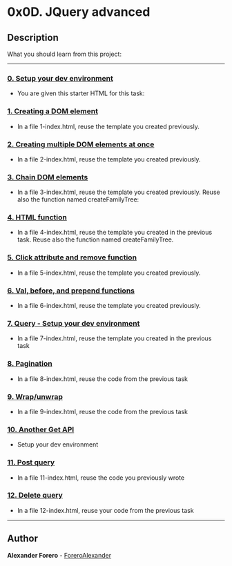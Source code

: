 # 0x0D. JQuery advanced

## Description

What you should learn from this project:

---

### [0. Setup your dev environment](./0-index.html)

* You are given this starter HTML for this task:

### [1. Creating a DOM element](./1-index.html)

* In a file 1-index.html, reuse the template you created previously.

### [2. Creating multiple DOM elements at once](./2-index.html)

* In a file 2-index.html, reuse the template you created previously.

### [3. Chain DOM elements](./3-index.html)

* In a file 3-index.html, reuse the template you created previously. Reuse also the function named createFamilyTree:

### [4. HTML function](./4-index.html)

* In a file 4-index.html, reuse the template you created in the previous task. Reuse also the function named createFamilyTree.

### [5. Click attribute and remove function](./5-index.html)

* In a file 5-index.html, reuse the template you created previously.

### [6. Val, before, and prepend functions](./6-index.html)

* In a file 6-index.html, reuse the template you created previously.

### [7. Query - Setup your dev environment](./7-index.html)

* In a file 7-index.html, reuse the template you created in the previous task

### [8. Pagination](./8-index.html)

* In a file 8-index.html, reuse the code from the previous task

### [9. Wrap/unwrap](./9-index.html)

* In a file 9-index.html, reuse the code from the previous task

### [10. Another Get API](./10-index.html)

* Setup your dev environment

### [11. Post query](./11-index.html)

* In a file 11-index.html, reuse the code you previously wrote

### [12. Delete query](./12-index.html)

* In a file 12-index.html, reuse your code from the previous task

---

## Author

**Alexander Forero** - [ForeroAlexander](https://github.com/ForeroAlexander)